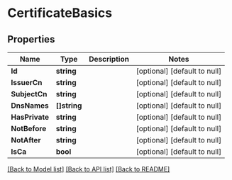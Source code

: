 # CertificateBasics

## Properties
Name | Type | Description | Notes
------------ | ------------- | ------------- | -------------
**Id** | **string** |  | [optional] [default to null]
**IssuerCn** | **string** |  | [optional] [default to null]
**SubjectCn** | **string** |  | [optional] [default to null]
**DnsNames** | **[]string** |  | [optional] [default to null]
**HasPrivate** | **string** |  | [optional] [default to null]
**NotBefore** | **string** |  | [optional] [default to null]
**NotAfter** | **string** |  | [optional] [default to null]
**IsCa** | **bool** |  | [optional] [default to null]

[[Back to Model list]](../README.md#documentation-for-models) [[Back to API list]](../README.md#documentation-for-api-endpoints) [[Back to README]](../README.md)

